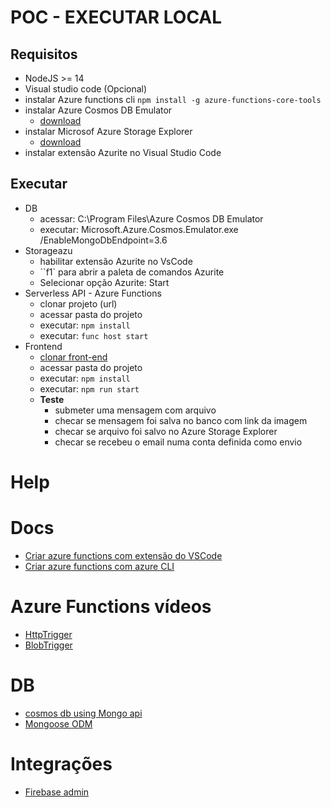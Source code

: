 # POC - EXECUTAR LOCAL

## Requisitos

- NodeJS >= 14
- Visual studio code (Opcional)
- instalar Azure functions cli
  `npm install -g azure-functions-core-tools`
- instalar Azure Cosmos DB Emulator
  - [download](https://docs.microsoft.com/en-us/azure/cosmos-db/local-emulator?tabs=ssl-netstd21)
- instalar Microsof Azure Storage Explorer
  - [download](https://docs.microsoft.com/en-us/azure/storage/common/storage-use-emulator)
- instalar extensão Azurite no Visual Studio Code

## Executar

- DB
  - acessar: C:\Program Files\Azure Cosmos DB Emulator
  - executar: Microsoft.Azure.Cosmos.Emulator.exe /EnableMongoDbEndpoint=3.6
- Storageazu
  - habilitar extensão Azurite no VsCode
  - ``f1` para abrir a paleta de comandos Azurite
  - Selecionar opção Azurite: Start
- Serverless API - Azure Functions
  - clonar projeto (url)
  - acessar pasta do projeto
  - executar: `npm install`
  - executar: `func host start`
- Frontend
  - [clonar front-end](https://github.com/ramonprata/azure-functions-front-end)
  - acessar pasta do projeto
  - executar: `npm install`
  - executar: `npm run start`
  - **Teste**
    - submeter uma mensagem com arquivo
    - checar se mensagem foi salva no banco com link da imagem
    - checar se arquivo foi salvo no Azure Storage Explorer
    - checar se recebeu o email numa conta definida como envio

# Help

# Docs

- [Criar azure functions com extensão do VSCode](https://docs.microsoft.com/en-us/azure/azure-functions/create-first-function-vs-code-typescript)
- [Criar azure functions com azure CLI](https://docs.microsoft.com/en-us/azure/azure-functions/create-first-function-cli-typescript?tabs=azure-cli%2Cbrowser)

# Azure Functions vídeos

- [HttpTrigger](https://www.youtube.com/watch?v=zYb5sVQgUN4&ab_channel=ServerlessonAzure)
- [BlobTrigger](https://www.youtube.com/watch?v=SC4-_ZwjlR4&t=13s&ab_channel=ServerlessonAzure)

# DB

- [cosmos db using Mongo api](https://docs.microsoft.com/pt-br/azure/cosmos-db/mongodb/mongodb-introduction)
- [Mongoose ODM](https://mongoosejs.com/docs/guide.html)

# Integrações

- [Firebase admin](https://firebase.google.com/docs/admin/setup)
